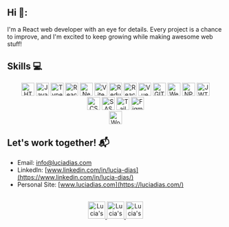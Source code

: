 ## Hi 👋:

I'm a React web developer with an eye for details. Every project is a chance to improve, and I'm excited to keep growing while making awesome web stuff!

## Skills :computer:

<div align="center">
    <img height="30px" alt="HTML" src="https://img.shields.io/badge/HTML5-E34F26?style=for-the-badge&logo=html5&logoColor=white" />
    <img height="30px" alt="JavaScript" src="https://img.shields.io/badge/JavaScript-F7DF1E?style=for-the-badge&logo=javascript&logoColor=black" />
    <img height="30px" alt="Typescript" src="https://img.shields.io/badge/Typescript-1572B6?style=for-the-badge&logo=typescript&logoColor=white" />
    <img height="30px" alt="React JS" src="https://img.shields.io/badge/react-%2320232a.svg?style=for-the-badge&logo=react&logoColor=%2361DAFB" />
    <img height="30px" alt="Next" src="https://img.shields.io/badge/Next-black?style=for-the-badge&logo=next.js&logoColor=white" />
    <img height="30px" alt="Vite" src="https://img.shields.io/badge/vite-%23646CFF.svg?style=for-the-badge&logo=vite&logoColor=white" />
    <img height="30px" alt="Redux" src="https://img.shields.io/badge/redux-%23593d88.svg?style=for-the-badge&logo=redux&logoColor=white" />
    <img height="30px" alt="React Native" src="https://img.shields.io/badge/react_native-%2320232a.svg?style=for-the-badge&logo=react&logoColor=%2361DAFB" />
    <img height="30px" alt="Vue" src="https://img.shields.io/badge/vuejs-%2335495e.svg?style=for-the-badge&logo=vuedotjs&logoColor=%234FC08D" />
    <img height="30px" alt="GIT" src="https://img.shields.io/badge/GIT-E64626?style=for-the-badge&logo=git&logoColor=white" />
    <img height="30px" alt="Webpack" src=" https://img.shields.io/badge/webpack-%238DD6F9.svg?style=for-the-badge&logo=webpack&logoColor=black" />
    <img height="30px" alt="NPM" src="https://img.shields.io/badge/NPM-%23CB3837.svg?style=for-the-badge&logo=npm&logoColor=white"/>
    <img height="30px" alt="JWT" src="https://img.shields.io/badge/JWT-black?style=for-the-badge&logo=JSON%20web%20tokens" />
<br/>
    <img height="30px" alt="CSS" src="https://img.shields.io/badge/CSS-1572B6?style=for-the-badge&logo=css3&logoColor=white" />
    <img height="30px" alt="SASS" src="https://img.shields.io/badge/SASS-hotpink.svg?style=for-the-badge&logo=SASS&logoColor=white"/>
    <img height="30px" alt="Tailwind" src="https://img.shields.io/badge/tailwindcss-%2338B2AC.svg?style=for-the-badge&logo=tailwind-css&logoColor=white" />
    <img height="30px" alt="Figma" src="https://img.shields.io/badge/figma-%23F24E1E.svg?style=for-the-badge&logo=figma&logoColor=white" /> 
    <br/>
    <img height="30px" alt="Wordpress" src="https://img.shields.io/badge/WordPress-%23117AC9.svg?style=for-the-badge&logo=WordPress&logoColor=white" /> 
    
    
</div>

## Let's work together! :mailbox_with_mail: 

- Email: info@luciadias.com
- LinkedIn: [www.linkedin.com/in/lucia-dias](https://www.linkedin.com/in/lucia-dias/)
- Personal Site: [www.luciadias.com](https://luciadias.com/)

<br/>
<div align="center">
    <a href="https://www.instagram.com/arkham17/">
        <img alt="Lucia's Instagram" width="40px" src="https://user-images.githubusercontent.com/88150989/172024888-9ca40ca1-6006-4319-b583-88f02a3b5a07.png" />
    </a>
    <a href="https://www.linkedin.com/in/lucia-dias/">
      <img alt="Lucia's LinkedIn" width="40px" src="https://user-images.githubusercontent.com/88150989/172024894-1a8f3973-40ad-4098-8c2d-9d2fbfe7fbe0.png" />
    </a>
    <a href="mailto:info@luciadias.com">
      <img alt="Lucia's Email" width="40px" src="https://user-images.githubusercontent.com/88150989/172024935-eabe01c2-d7f2-4e7a-add8-0e89c9f682cd.png" />
    </a>
</div>

